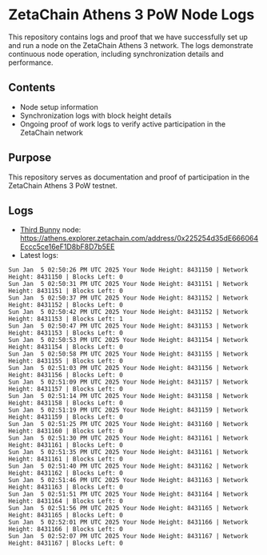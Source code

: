 # ZetaChain Athens 3 PoW Node Logs
This repository contains logs and proof that we have successfully set up and run a node on the ZetaChain Athens 3 network. The logs demonstrate continuous node operation, including synchronization details and performance.

## Contents
- Node setup information
- Synchronization logs with block height details
- Ongoing proof of work logs to verify active participation in the ZetaChain network

## Purpose
This repository serves as documentation and proof of participation in the ZetaChain Athens 3 PoW testnet.

## Logs

- [Third Bunny](https://thirdbunny.xyz/) node: https://athens.explorer.zetachain.com/address/0x225254d35dE666064Eccc5ce16eF1D8bF8D7b5EE
- Latest logs:
```
Sun Jan  5 02:50:26 PM UTC 2025 Your Node Height: 8431150 | Network Height: 8431150 | Blocks Left: 0
Sun Jan  5 02:50:31 PM UTC 2025 Your Node Height: 8431151 | Network Height: 8431151 | Blocks Left: 0
Sun Jan  5 02:50:37 PM UTC 2025 Your Node Height: 8431152 | Network Height: 8431152 | Blocks Left: 0
Sun Jan  5 02:50:42 PM UTC 2025 Your Node Height: 8431152 | Network Height: 8431153 | Blocks Left: 1
Sun Jan  5 02:50:47 PM UTC 2025 Your Node Height: 8431153 | Network Height: 8431153 | Blocks Left: 0
Sun Jan  5 02:50:53 PM UTC 2025 Your Node Height: 8431154 | Network Height: 8431154 | Blocks Left: 0
Sun Jan  5 02:50:58 PM UTC 2025 Your Node Height: 8431155 | Network Height: 8431155 | Blocks Left: 0
Sun Jan  5 02:51:03 PM UTC 2025 Your Node Height: 8431156 | Network Height: 8431156 | Blocks Left: 0
Sun Jan  5 02:51:09 PM UTC 2025 Your Node Height: 8431157 | Network Height: 8431157 | Blocks Left: 0
Sun Jan  5 02:51:14 PM UTC 2025 Your Node Height: 8431158 | Network Height: 8431158 | Blocks Left: 0
Sun Jan  5 02:51:19 PM UTC 2025 Your Node Height: 8431159 | Network Height: 8431159 | Blocks Left: 0
Sun Jan  5 02:51:25 PM UTC 2025 Your Node Height: 8431160 | Network Height: 8431160 | Blocks Left: 0
Sun Jan  5 02:51:30 PM UTC 2025 Your Node Height: 8431161 | Network Height: 8431161 | Blocks Left: 0
Sun Jan  5 02:51:35 PM UTC 2025 Your Node Height: 8431161 | Network Height: 8431161 | Blocks Left: 0
Sun Jan  5 02:51:40 PM UTC 2025 Your Node Height: 8431162 | Network Height: 8431162 | Blocks Left: 0
Sun Jan  5 02:51:46 PM UTC 2025 Your Node Height: 8431163 | Network Height: 8431163 | Blocks Left: 0
Sun Jan  5 02:51:51 PM UTC 2025 Your Node Height: 8431164 | Network Height: 8431164 | Blocks Left: 0
Sun Jan  5 02:51:56 PM UTC 2025 Your Node Height: 8431165 | Network Height: 8431165 | Blocks Left: 0
Sun Jan  5 02:52:01 PM UTC 2025 Your Node Height: 8431166 | Network Height: 8431166 | Blocks Left: 0
Sun Jan  5 02:52:07 PM UTC 2025 Your Node Height: 8431167 | Network Height: 8431167 | Blocks Left: 0
```
